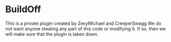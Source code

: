 BuildOff
========
This is a private plugin created by ZexyMichael and CreeperSwagg
We do not want anyone stealing any part of this code or modifying it.
If so, then we will make sure that the plugin is taken down.
